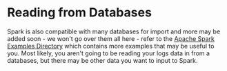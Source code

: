 # Reading from Databases

Spark is also compatible with many databases for import and more may
be added soon - we won't go over them all here - refer to the
[Apache Spark Examples Directory](https://github.com/apache/spark/tree/master/examples)
which contains more examples that may be useful to you.  Most likely, you
aren't going to be reading your logs data in from a databases, but there
may be other data you want to input to Spark.
